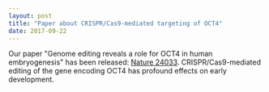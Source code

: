 ```yaml
---
layout: post
title: "Paper about CRISPR/Cas9-mediated targeting of OCT4"
date: 2017-09-22
---
```


Our paper "Genome editing reveals a role for OCT4 in human embryogenesis" has been released:
[Nature 24033](https://dx.doi.org/10.1038/nature24033).
CRISPR/Cas9-mediated editing of the gene encoding OCT4 has profound effects on early development.

